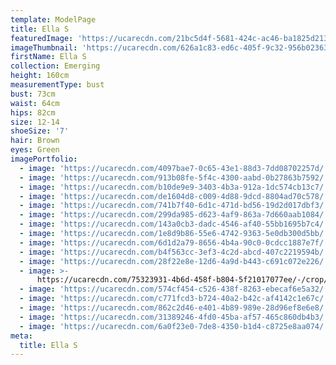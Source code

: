 ```yaml
---
template: ModelPage
title: Ella S
featuredImage: 'https://ucarecdn.com/21bc5d4f-5681-424c-ac46-ba1825d21343/'
imageThumbnail: 'https://ucarecdn.com/626a1c83-ed6c-405f-9c32-956b02363e3d/'
firstName: Ella S
collection: Emerging
height: 160cm
measurementType: bust
bust: 73cm
waist: 64cm
hips: 82cm
size: 12-14
shoeSize: '7'
hair: Brown
eyes: Green
imagePortfolio:
  - image: 'https://ucarecdn.com/4097bae7-0c65-43e1-88d3-7dd08702257d/'
  - image: 'https://ucarecdn.com/913b08fe-5f4c-4300-aabd-0b27863b7592/'
  - image: 'https://ucarecdn.com/b10de9e9-3403-4b3a-912a-1dc574cb13c7/'
  - image: 'https://ucarecdn.com/de1604d8-c009-4d88-9dcd-8804ad70c578/'
  - image: 'https://ucarecdn.com/741b7f40-6d1c-471d-bd56-19d2d017dbf3/'
  - image: 'https://ucarecdn.com/299da985-d623-4af9-863a-7d660aab1084/'
  - image: 'https://ucarecdn.com/143a0cb3-dadc-4546-af40-55bb1695b7c4/'
  - image: 'https://ucarecdn.com/1e8d9b86-55e6-4742-9363-5e0db300d5bb/'
  - image: 'https://ucarecdn.com/6d1d2a79-8656-4b4a-90c0-0cdcc1887e7f/'
  - image: 'https://ucarecdn.com/b4f563cc-3ef3-4c2d-abcd-407c2219594b/'
  - image: 'https://ucarecdn.com/28f22e8e-12d6-4a9d-b443-c691c072e226/'
  - image: >-
      https://ucarecdn.com/75323931-4b6d-458f-b804-5f21017077ee/-/crop/546x427/94,0/-/preview/
  - image: 'https://ucarecdn.com/574cf454-c526-438f-8263-ebecaf6e5a32/'
  - image: 'https://ucarecdn.com/c771fcd3-b724-40a2-b42c-af4142c1e67c/'
  - image: 'https://ucarecdn.com/862c2d46-e401-4b89-989e-28d96ef8e6e8/'
  - image: 'https://ucarecdn.com/31389246-4fd0-45ba-af57-465c860db4b3/'
  - image: 'https://ucarecdn.com/6a0f23e0-7de8-4350-b1d4-c8725e8aa074/'
meta:
  title: Ella S
---
```


